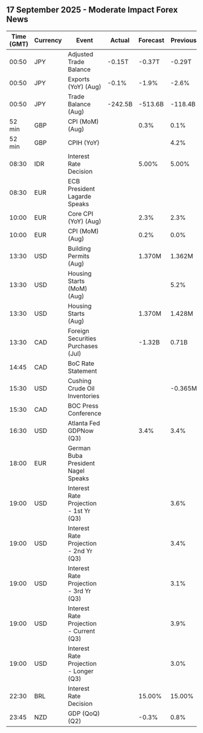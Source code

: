 ## 17 September 2025 - Moderate Impact Forex News

| Time (GMT) | Currency | Event | Actual | Forecast | Previous |
|------|----------|-------|--------|----------|----------|
| 00:50 | JPY | Adjusted Trade Balance | -0.15T | -0.37T | -0.29T |
| 00:50 | JPY | Exports (YoY) (Aug) | -0.1% | -1.9% | -2.6% |
| 00:50 | JPY | Trade Balance (Aug) | -242.5B | -513.6B | -118.4B |
| 52 min | GBP | CPI (MoM) (Aug) |  | 0.3% | 0.1% |
| 52 min | GBP | CPIH (YoY) |  |  | 4.2% |
| 08:30 | IDR | Interest Rate Decision |  | 5.00% | 5.00% |
| 08:30 | EUR | ECB President Lagarde Speaks |  |  |  |
| 10:00 | EUR | Core CPI (YoY) (Aug) |  | 2.3% | 2.3% |
| 10:00 | EUR | CPI (MoM) (Aug) |  | 0.2% | 0.0% |
| 13:30 | USD | Building Permits (Aug) |  | 1.370M | 1.362M |
| 13:30 | USD | Housing Starts (MoM) (Aug) |  |  | 5.2% |
| 13:30 | USD | Housing Starts (Aug) |  | 1.370M | 1.428M |
| 13:30 | CAD | Foreign Securities Purchases (Jul) |  | -1.32B | 0.71B |
| 14:45 | CAD | BoC Rate Statement |  |  |  |
| 15:30 | USD | Cushing Crude Oil Inventories |  |  | -0.365M |
| 15:30 | CAD | BOC Press Conference |  |  |  |
| 16:30 | USD | Atlanta Fed GDPNow (Q3) |  | 3.4% | 3.4% |
| 18:00 | EUR | German Buba President Nagel Speaks |  |  |  |
| 19:00 | USD | Interest Rate Projection - 1st Yr (Q3) |  |  | 3.6% |
| 19:00 | USD | Interest Rate Projection - 2nd Yr (Q3) |  |  | 3.4% |
| 19:00 | USD | Interest Rate Projection - 3rd Yr (Q3) |  |  | 3.1% |
| 19:00 | USD | Interest Rate Projection - Current (Q3) |  |  | 3.9% |
| 19:00 | USD | Interest Rate Projection - Longer (Q3) |  |  | 3.0% |
| 22:30 | BRL | Interest Rate Decision |  | 15.00% | 15.00% |
| 23:45 | NZD | GDP (QoQ) (Q2) |  | -0.3% | 0.8% |
